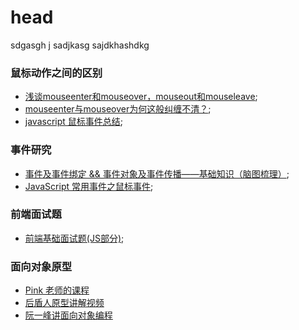 # **head**
sdgasgh j
sadjkasg 
sajdkhashdkg 


### 鼠标动作之间的区别
- [浅谈mouseenter和mouseover，mouseout和mouseleave](https://juejin.im/post/5cb0298e6fb9a06886420e7b);
- [mouseenter与mouseover为何这般纠缠不清？](https://juejin.im/post/5935773fa0bb9f0058edbd61); 
- [javascript 鼠标事件总结](https://www.cnblogs.com/rubylouvre/archive/2009/08/24/1552862.html);

### 事件研究
- [事件及事件绑定 && 事件对象及事件传播——基础知识（脑图梳理）](https://juejin.im/post/5ea9542fe51d454dc55c8f3d);
- [JavaScript 常用事件之鼠标事件](http://tcatche.site/2018/01/broswer_common_mouse_event/);

### 前端面试题
- [前端基础面试题(JS部分)](https://zhuanlan.zhihu.com/p/28428367);



### 面向对象原型
- [Pink 老师的课程](https://www.bilibili.com/video/BV1zt411K7f2?p=2)
- [后盾人原型讲解视频](https://www.bilibili.com/video/BV17J411y7XZ?p=6)
- [阮一峰讲面向对象编程](http://www.ruanyifeng.com/blog/2010/05/object-oriented_javascript_encapsulation.html)

